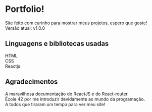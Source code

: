 # Portfolio!

Site feito com carinho para mostrar meus projetos, espero que goste!
<br>
Versão atual: v1.0.0


## Linguagens e bibliotecas usadas
HTML
<br>
CSS
<br>
Reactjs 

## Agradecimentos
A maravilhosa documentação do ReactJS e do React-router.
<br>
École 42 por me introduzir devidamente ao mundo da programação.
<br>
A todos que tiraram um tempo para ver meu site! 
